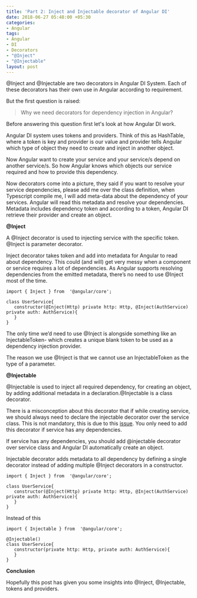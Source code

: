 ```yaml
---
title: 'Part 2: Inject and Injectable decorator of Angular DI'
date: 2018-06-27 05:48:00 +05:30
categories:
- Angular
tags:
- Angular
- DI
- Decorators
- "@Inject"
- "@Injectable"
layout: post
---
```


@Inject and @Injectable are two decorators in Angular DI System. Each of these decorators has their own use in Angular according to requirement.

But the first question is raised: 
> Why we need decorators for dependency injection in Angular?

Before answering this question first let's look at how Angular DI work.

Angular DI system uses tokens and providers. Think of this as HashTable, where a token is key and provider is our value and provider tells Angular which type of object they need to create and inject in another object.

Now Angular want to create your service and your service/s depend on another service/s. So how Angular knows which objects our service required and how to provide this dependency.

Now decorators come into a picture, they said if you want to resolve your service dependencies, please add me over the class definition, when Typescript compile me, I will add meta-data about the dependency of your services. Angular will read this metadata and resolve your dependencies. Metadata includes dependency token and according to a token, Angular DI retrieve their provider and create an object. 

**@Inject**

A @Inject decorator is used to injecting service with the specific token. @Inject is parameter decorator.

Inject decorator takes token and add into metadata for Angular to read about dependency. This could (and will) get very messy when a component or service requires a lot of dependencies. As Angular supports resolving dependencies from the emitted metadata, there’s no need to use @Inject most of the time.
~~~
import { Inject } from  '@angular/core';

class UserService{
   constructor(@Inject(Http) private http: Http, @Inject(AuthService) private auth: AuthService){
   }
}
~~~
The only time we’d need to use @Inject is alongside something like an InjectableToken- which creates a unique blank token to be used as a dependency injection provider.

The reason we use @Inject is that we cannot use an InjectableToken as the type of a parameter.


**@Injectable**

@Injectable is used to inject all required dependency, for creating an object, by adding additional metadata in a declaration.@Injectable is a class decorator.

There is a misconception about this decorator that if while creating service, we should always need to declare the injectable decorator over the service class. This is not mandatory, this is due to this [issue](https://github.com/angular/angular/issues/13820).
You only need to add this decorator if service has any dependencies.

If service has any dependencies, you should add @injectable decorator over service class and Angular DI automatically create an object.

Injectable decorator adds metadata to all dependency by defining a single decorator instead of adding multiple @Inject decorators in a constructor.
~~~
import { Inject } from  '@angular/core';

class UserService{
   constructor(@Inject(Http) private http: Http, @Inject(AuthService) private auth: AuthService){
   }
}
~~~
Instead of this
~~~
import { Injectable } from  '@angular/core';

@Injectable()
class UserService{
   constructor(private http: Http, private auth: AuthService){
   }
}
~~~

**Conclusion**

Hopefully this post has given you some  insights into @Inject, @Injectable, tokens and providers.



